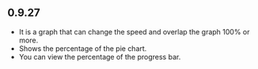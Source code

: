 ## 0.9.27

* It is a graph that can change the speed and overlap the graph 100% or more.
* Shows the percentage of the pie chart.
* You can view the percentage of the progress bar.

